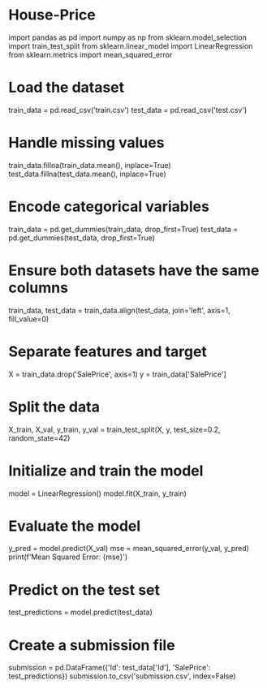 # House-Price
import pandas as pd
import numpy as np
from sklearn.model_selection
import train_test_split
from sklearn.linear_model 
import LinearRegression
from sklearn.metrics 
import mean_squared_error

# Load the dataset
train_data = pd.read_csv('train.csv')
test_data = pd.read_csv('test.csv')

# Handle missing values
train_data.fillna(train_data.mean(), inplace=True)
test_data.fillna(test_data.mean(), inplace=True)

# Encode categorical variables
train_data = pd.get_dummies(train_data, drop_first=True)
test_data = pd.get_dummies(test_data, drop_first=True)

# Ensure both datasets have the same columns
train_data, test_data = train_data.align(test_data, join='left', axis=1, fill_value=0)

# Separate features and target
X = train_data.drop('SalePrice', axis=1)
y = train_data['SalePrice']

# Split the data
X_train, X_val, y_train, y_val = train_test_split(X, y, test_size=0.2, random_state=42)

# Initialize and train the model
model = LinearRegression()
model.fit(X_train, y_train)

# Evaluate the model
y_pred = model.predict(X_val)
mse = mean_squared_error(y_val, y_pred)
print(f'Mean Squared Error: {mse}')

# Predict on the test set
test_predictions = model.predict(test_data)

# Create a submission file
submission = pd.DataFrame({'Id': test_data['Id'], 'SalePrice': test_predictions})
submission.to_csv('submission.csv', index=False)







